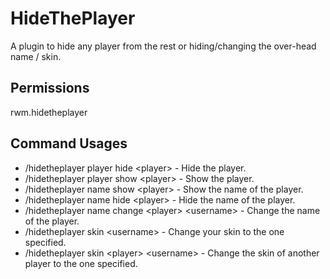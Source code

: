 HideThePlayer
=============
A plugin to hide any player from the rest or hiding/changing the over-head name / skin.

Permissions
-----------
rwm.hidetheplayer

Command Usages
--------------

- /hidetheplayer player hide \<player> - Hide the player.
- /hidetheplayer player show \<player> - Show the player.
- /hidetheplayer name show \<player> - Show the name of the player.
- /hidetheplayer name hide \<player> - Hide the name of the player.
- /hidetheplayer name change \<player> \<username> - Change the name of the player.
- /hidetheplayer skin \<username> - Change your skin to the one specified.
- /hidetheplayer skin \<player> \<username> - Change the skin of another player to the one specified.
